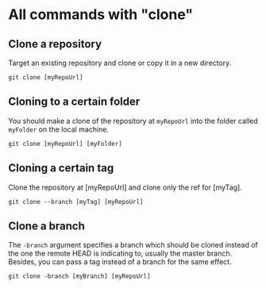 # All commands with "clone"

## Clone a repository

Target an existing repository and clone or copy it in a new directory.

`git clone [myRepoUrl]`

## Cloning to a certain folder

You should make a clone of the repository at `myRepoUrl` into the folder called `myFolder` on the local machine.

`git clone [myRepoUrl] [myFolder]`

## Cloning a certain tag

Clone the repository at [myRepoUrl] and clone only the ref for [myTag].

`git clone --branch [myTag] [myRepoUrl]`

## Clone a branch

The `-branch` argument specifies a branch which should be cloned instead of the one the remote HEAD is indicating to, usually the master branch. Besides, you can pass a tag instead of a branch for the same effect.

`git clone -branch [myBranch] [myRepoUrl]`
